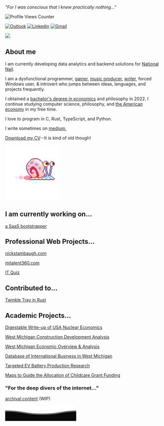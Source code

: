 <I>"For I was conscious that I knew practically nothing..."</I>

<img src="https://komarev.com/ghpvc/?username=NicholasStambaugh&color=grey" alt="Profile Views Counter"><br>

[![Outlook](https://img.shields.io/badge/-Medium-100?style=flat&logo=Medium&logoColor=white)](https://medium.com/@nick-stambaugh)
[![Linkedin](https://img.shields.io/badge/-LinkedIn-blue?style=flat&logo=Linkedin&logoColor=white)](https://www.linkedin.com/in/nick-s-694241139/)
[![Gmail](https://img.shields.io/badge/-Gmail-c14438?style=flat&logo=Gmail&logoColor=white)](mailto:nastambaugh@gmail.com)

![](https://github-readme-stats.vercel.app/api/top-langs/?username=NickStambaugh&layout=compact&theme=tokyonight&langs_count=13&hide_progress=false&hide=css)

## About me
I am currently developing data analytics and backend solutions for [National Nail](https://www.nationalnail.com/).

I am a dysfunctional programmer, [gamer](https://steamcommunity.com/id/NickStamb/), <a href="https://soundcloud.com/nella007">music producer</a>, <a href="https://medium.com/@nick-stambaugh">writer</a>, forced Windows user, & introvert who jumps between ideas, languages, and projects frequently.

I obtained a [bachelor's degree in economics](https://www.gvsu.edu/economics/) and philosophy in 2022. I continue studying computer science, philosophy, and <a href="https://en.wikipedia.org/wiki/Economy_of_the_United_States">the American economy</a> in my free time.

I love to program in C, Rust, TypeScript, and Python.

I write sometimes on <a href="https://medium.com/@nick-stambaugh">medium.</a>

[Download my CV](https://nickstambaugh.com/assets/resume.pdf)--It is kind of old though!

![](https://github.com/nickstambaugh/nickstambaugh/blob/main/gary.gif)

## I am currently working on... 
[a SaaS bootstrapper](https://github.com/nickstambaugh/my-nextjs-app)

## Professional Web Projects...
<a href="https://www.nickstambaugh.com/">nickstambaugh.com</a>

<a href="https://www.mitalent360.com/">mitalent360.com</a>

[IT Quiz](https://react-it-quiz.vercel.app/)

## Contributed to...
[Twinkle Tray in Rust](https://github.com/sidit77/rusty-twinkle-tray)

## Academic Projects...
[Digestable Write-up of USA Nuclear Economics](https://medium.com/@nick-stambaugh/solving-climate-change-one-step-at-a-time-the-nuclear-solution-74259a669f06)

[West Michigan Construction Development Analysis](https://rightplace.nyc3.cdn.digitaloceanspaces.com/production/uploads/downloads/public-resources/RPI-Development-Report-2023-FINAL-Web.pdf)

[West Michigan Economic Overview & Analysis](https://rightplace.nyc3.cdn.digitaloceanspaces.com/production/uploads/downloads/public-resources/State-of-the-Region-2022_FINAL.pdf)

[Database of International Business in West Michigan](https://rightplace.nyc3.cdn.digitaloceanspaces.com/production/uploads/downloads/public-resources/International-Companies-List-2023.pdf)

[Targeted EV Battery Production Research](https://public.tableau.com/app/profile/nick4514/viz/TargetedBatteryResearch/Story1)

[Maps to Guide the Allocation of Childcare Grant Funding](https://public.tableau.com/app/profile/nick4514/viz/TargetedChildcareGrantMapping/Story1)

### "For the deep divers of the internet..."
<a href="https://www.nickstambaugh.com/archives.html">archival content</a> (WIP)

![](https://github.com/nickstambaugh/nickstambaugh/blob/main/footer.svg)
